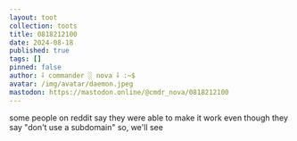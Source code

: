```yaml
---
layout: toot
collection: toots
title: 0818212100
date: 2024-08-18
published: true
tags: []
pinned: false
author: ⸸ commander ░ nova ⸸ :~$
avatar: /img/avatar/daemon.jpeg
mastodon: https://mastodon.online/@cmdr_nova/0818212100
---
```


some people on reddit say they were able to make it work even though they say "don't use a subdomain" so, we'll see
